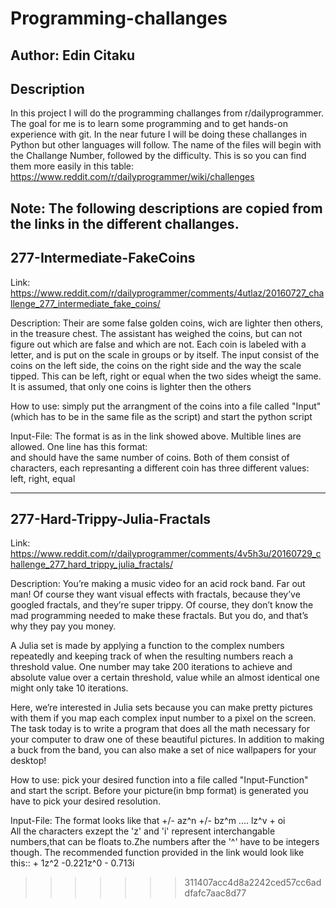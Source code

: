# Programming-challanges

Author: Edin Citaku
-----------
Description
-----------
In this project I will do the programming challanges from r/dailyprogrammer.
The goal for me is to learn some programming and to get hands-on experience with git.
In the near future I will be doing these challanges in Python but other languages will follow.
The name of the files will begin with the Challange Number, followed by the difficulty.
This is so you can find them more easily in this table: 
https://www.reddit.com/r/dailyprogrammer/wiki/challenges

Note: The following descriptions are copied from the links in the different challanges.
-----------
277-Intermediate-FakeCoins
-----------
Link:		 https://www.reddit.com/r/dailyprogrammer/comments/4utlaz/20160727_challenge_277_intermediate_fake_coins/

Description: 	Their are some false golden coins, wich are lighter then others, in the treasure chest. The assistant has weighed the coins, but can not figure out which are false and which are not.
		Each coin is labeled with a letter, and is put on the scale in groups or by itself. The input consist of the coins on the left side, the coins on the right side and the way the scale  		tipped. This can be left, right or equal when the two sides wheigt the same. It is assumed, that only one coins is lighter then the others 

How to use:	 simply put the arrangment of the coins into a file called "Input"(which has to be in the same file as the script) and start the python script 

Input-File:	 The format is as in the link showed above. Multible lines are allowed. One line has this format:
		 <LeftSide> <RightSide> <Side>  
		 <LeftSide> and <RightSide> should have the same number of coins. Both of them consist of characters, each represanting a different coin
		 <Side> has three different values: left, right, equal

-----------
277-Hard-Trippy-Julia-Fractals
-----------
Link:		https://www.reddit.com/r/dailyprogrammer/comments/4v5h3u/20160729_challenge_277_hard_trippy_julia_fractals/

Description:	You’re making a music video for an acid rock band. Far out man! Of course they want visual effects with fractals, because they’ve googled fractals, and they’re super trippy. Of course, 			they don’t know the mad programming needed to make these fractals. But you do, and that’s why they pay you money.

A Julia set is made by applying a function to the complex numbers repeatedly and keeping track of when the resulting numbers reach a threshold value. One number may take 200 iterations to achieve and absolute value over a certain threshold, value while an almost identical one might only take 10 iterations.
 
Here, we’re interested in Julia sets because you can make pretty pictures with them if you map each complex input number to a pixel on the screen. The task today is to write a program 		that does all the math necessary for your computer to draw one of these beautiful pictures. In addition to making a buck from the band, you can also make a set of nice wallpapers for 			your desktop!

How to use:	pick your desired function into a file called "Input-Function" and start the script. Before your picture(in bmp format) is generated you have to pick your desired resolution.

Input-File:	The format looks like that +/- az^n +/- bz^m .... lz^v + oi 	
	 	All the characters exzept the 'z' and 'i' represent interchangable numbers,that can be floats to.Zhe numbers after the '^' have to be integers though.
		The recommended function provided in the link would look like this:: + 1z^2 -0.221z^0 - 0.713i 

>>>>>>> 311407acc4d8a2242ced57cc6addfafc7aac8d77
